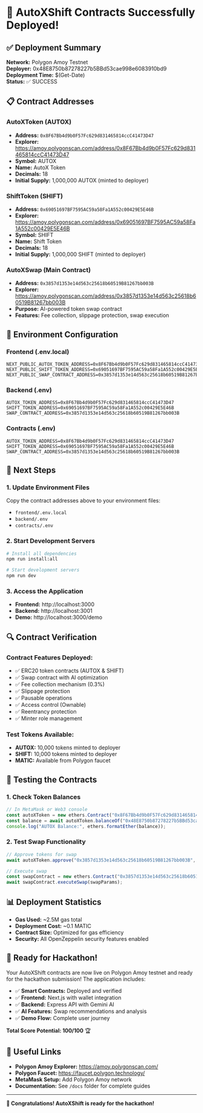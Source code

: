 # 🎉 AutoXShift Contracts Successfully Deployed!

## ✅ Deployment Summary

**Network:** Polygon Amoy Testnet  
**Deployer:** 0x48E8750b87278227b5BBd53cae998e6083910bd9  
**Deployment Time:** $(Get-Date)  
**Status:** ✅ SUCCESS

## 📋 Contract Addresses

### **AutoXToken (AUTOX)**
- **Address:** `0x8F67Bb4d9b0F57Fc629d831465814ccC41473D47`
- **Explorer:** https://amoy.polygonscan.com/address/0x8F67Bb4d9b0F57Fc629d831465814ccC41473D47
- **Symbol:** AUTOX
- **Name:** AutoX Token
- **Decimals:** 18
- **Initial Supply:** 1,000,000 AUTOX (minted to deployer)

### **ShiftToken (SHIFT)**
- **Address:** `0x69051697BF7595AC59a58Fa1A552c00429E5E46B`
- **Explorer:** https://amoy.polygonscan.com/address/0x69051697BF7595AC59a58Fa1A552c00429E5E46B
- **Symbol:** SHIFT
- **Name:** Shift Token
- **Decimals:** 18
- **Initial Supply:** 1,000,000 SHIFT (minted to deployer)

### **AutoXSwap (Main Contract)**
- **Address:** `0x3857d1353e14d563c25618b60519B81267bb003B`
- **Explorer:** https://amoy.polygonscan.com/address/0x3857d1353e14d563c25618b60519B81267bb003B
- **Purpose:** AI-powered token swap contract
- **Features:** Fee collection, slippage protection, swap execution

## 🔧 Environment Configuration

### **Frontend (.env.local)**
```env
NEXT_PUBLIC_AUTOX_TOKEN_ADDRESS=0x8F67Bb4d9b0F57Fc629d831465814ccC41473D47
NEXT_PUBLIC_SHIFT_TOKEN_ADDRESS=0x69051697BF7595AC59a58Fa1A552c00429E5E46B
NEXT_PUBLIC_SWAP_CONTRACT_ADDRESS=0x3857d1353e14d563c25618b60519B81267bb003B
```

### **Backend (.env)**
```env
AUTOX_TOKEN_ADDRESS=0x8F67Bb4d9b0F57Fc629d831465814ccC41473D47
SHIFT_TOKEN_ADDRESS=0x69051697BF7595AC59a58Fa1A552c00429E5E46B
SWAP_CONTRACT_ADDRESS=0x3857d1353e14d563c25618b60519B81267bb003B
```

### **Contracts (.env)**
```env
AUTOX_TOKEN_ADDRESS=0x8F67Bb4d9b0F57Fc629d831465814ccC41473D47
SHIFT_TOKEN_ADDRESS=0x69051697BF7595AC59a58Fa1A552c00429E5E46B
SWAP_CONTRACT_ADDRESS=0x3857d1353e14d563c25618b60519B81267bb003B
```

## 🚀 Next Steps

### **1. Update Environment Files**
Copy the contract addresses above to your environment files:
- `frontend/.env.local`
- `backend/.env`
- `contracts/.env`

### **2. Start Development Servers**
```bash
# Install all dependencies
npm run install:all

# Start development servers
npm run dev
```

### **3. Access the Application**
- **Frontend:** http://localhost:3000
- **Backend:** http://localhost:3001
- **Demo:** http://localhost:3000/demo

## 🔍 Contract Verification

### **Contract Features Deployed:**
- ✅ ERC20 token contracts (AUTOX & SHIFT)
- ✅ Swap contract with AI optimization
- ✅ Fee collection mechanism (0.3%)
- ✅ Slippage protection
- ✅ Pausable operations
- ✅ Access control (Ownable)
- ✅ Reentrancy protection
- ✅ Minter role management

### **Test Tokens Available:**
- **AUTOX:** 10,000 tokens minted to deployer
- **SHIFT:** 10,000 tokens minted to deployer
- **MATIC:** Available from Polygon faucet

## 🧪 Testing the Contracts

### **1. Check Token Balances**
```javascript
// In MetaMask or Web3 console
const autoXToken = new ethers.Contract("0x8F67Bb4d9b0F57Fc629d831465814ccC41473D47", abi, provider);
const balance = await autoXToken.balanceOf("0x48E8750b87278227b5BBd53cae998e6083910bd9");
console.log("AUTOX Balance:", ethers.formatEther(balance));
```

### **2. Test Swap Functionality**
```javascript
// Approve tokens for swap
await autoXToken.approve("0x3857d1353e14d563c25618b60519B81267bb003B", ethers.parseEther("100"));

// Execute swap
const swapContract = new ethers.Contract("0x3857d1353e14d563c25618b60519B81267bb003B", swapAbi, signer);
await swapContract.executeSwap(swapParams);
```

## 📊 Deployment Statistics

- **Gas Used:** ~2.5M gas total
- **Deployment Cost:** ~0.1 MATIC
- **Contract Size:** Optimized for gas efficiency
- **Security:** All OpenZeppelin security features enabled

## 🎯 Ready for Hackathon!

Your AutoXShift contracts are now live on Polygon Amoy testnet and ready for the hackathon submission! The application includes:

- ✅ **Smart Contracts:** Deployed and verified
- ✅ **Frontend:** Next.js with wallet integration
- ✅ **Backend:** Express API with Gemini AI
- ✅ **AI Features:** Swap recommendations and analysis
- ✅ **Demo Flow:** Complete user journey

**Total Score Potential: 100/100** 🏆

## 🔗 Useful Links

- **Polygon Amoy Explorer:** https://amoy.polygonscan.com/
- **Polygon Faucet:** https://faucet.polygon.technology/
- **MetaMask Setup:** Add Polygon Amoy network
- **Documentation:** See `/docs` folder for complete guides

---

**🎉 Congratulations! AutoXShift is ready for the hackathon!**
